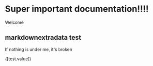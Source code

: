 # Super important documentation!!!!

Welcome

## markdownextradata test

If nothing is under me, it's broken

{[test.value]}

